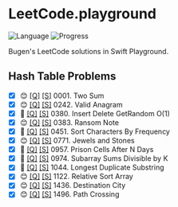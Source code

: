# LeetCode.playground
![Language](https://img.shields.io/badge/Language-Swift%205.2-orange.svg)
![Progress](https://img.shields.io/badge/Count-12-orange.svg)

Bugen's LeetCode solutions in Swift Playground.
## Hash Table Problems
- [X] 😊 [[Q]](https://leetcode.com/problems/two-sum/) [[S]](.././LeetCode.playground/Pages/1-Two%20Sum.xcplaygroundpage/Contents.swift) 0001. Two Sum 
- [X] 😊 [[Q]](https://leetcode.com/problems/valid-anagram/) [[S]](.././LeetCode.playground/Pages/242-Valid%20Anagram.xcplaygroundpage/Contents.swift) 0242. Valid Anagram 
- [X] 🤨 [[Q]](https://leetcode.com/problems/insert-delete-getrandom-o1/) [[S]](.././LeetCode.playground/Pages/380.%20Insert%20Delete%20GetRandom%20O(1).xcplaygroundpage/Contents.swift) 0380. Insert Delete GetRandom O(1) 
- [X] 😊 [[Q]](https://leetcode.com/problems/ransom-note/) [[S]](.././LeetCode.playground/Pages/383-Ransom%20Note.xcplaygroundpage/Contents.swift) 0383. Ransom Note 
- [X] 🤨 [[Q]](https://leetcode.com/problems/sort-characters-by-frequency/) [[S]](.././LeetCode.playground/Pages/451-Sort%20Characters%20By%20Frequency.xcplaygroundpage/Contents.swift) 0451. Sort Characters By Frequency 
- [X] 😊 [[Q]](https://leetcode.com/problems/jewels-and-stones/) [[S]](.././LeetCode.playground/Pages/771-Jewels%20and%20Stones%20.xcplaygroundpage/Contents.swift) 0771. Jewels and Stones 
- [X] 🤨 [[Q]](https://leetcode.com/problems/prison-cells-after-n-days/) [[S]](.././LeetCode.playground/Pages/957.%20Prison%20Cells%20After%20N%20Days.xcplaygroundpage/Contents.swift) 0957. Prison Cells After N Days 
- [X] 🤨 [[Q]](https://leetcode.com/problems/subarray-sums-divisible-by-k/) [[S]](.././LeetCode.playground/Pages/974-Subarray%20Sums%20Divisible%20by%20K.xcplaygroundpage/Contents.swift) 0974. Subarray Sums Divisible by K 
- [X] 🤬 [[Q]](https://leetcode.com/problems/longest-duplicate-substring/) [[S]](.././LeetCode.playground/Pages/1044.%20Longest%20Duplicate%20Substring.xcplaygroundpage/Contents.swift) 1044. Longest Duplicate Substring 
- [X] 😊 [[Q]](https://leetcode.com/problems/relative-sort-array/) [[S]](.././LeetCode.playground/Pages/1122.%20Relative%20Sort%20Array.xcplaygroundpage/Contents.swift) 1122. Relative Sort Array 
- [X] 😊 [[Q]](https://leetcode.com/problems/destination-city/) [[S]](.././LeetCode.playground/Pages/1436.%20Destination%20City.xcplaygroundpage/Contents.swift) 1436. Destination City 
- [X] 😊 [[Q]](https://leetcode.com/problems/path-crossing/) [[S]](.././LeetCode.playground/Pages/1496.%20Path%20Crossing.xcplaygroundpage/Contents.swift) 1496. Path Crossing 
